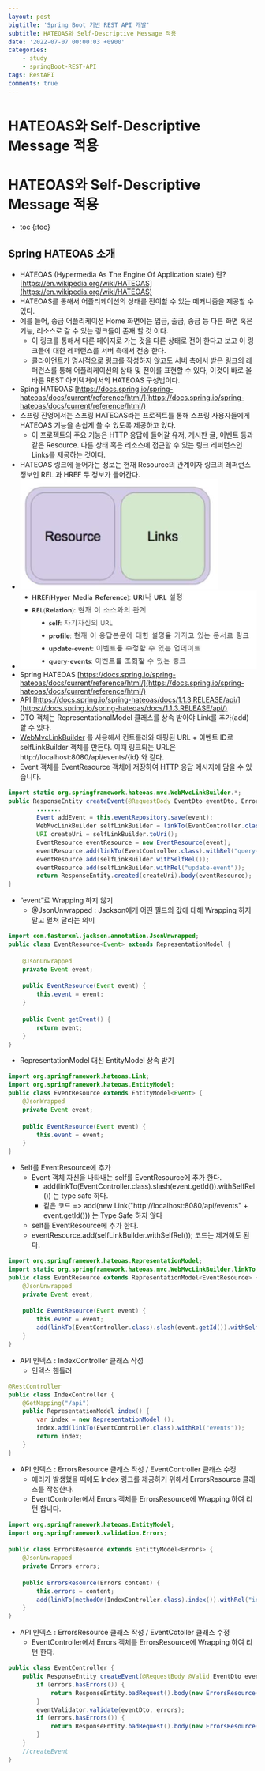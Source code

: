 ```yaml
---
layout: post
bigtitle: 'Spring Boot 기반 REST API 개발'
subtitle: HATEOAS와 Self-Descriptive Message 적용
date: '2022-07-07 00:00:03 +0900'
categories:
    - study
    - springBoot-REST-API
tags: RestAPI
comments: true
---
```


# HATEOAS와 Self-Descriptive Message 적용

# HATEOAS와 Self-Descriptive Message 적용 
* toc
{:toc}

## Spring HATEOAS 소개
+ HATEOAS (Hypermedia As The Engine Of Application state) 란? [https://en.wikipedia.org/wiki/HATEOAS](https://en.wikipedia.org/wiki/HATEOAS)
+ HATEOAS를 통해서 어플리케이션의 상태를 전이할 수 있는 메커니즘을 제공할 수 있다.
+ 예를 들어, 송금 어플리케이션 Home 화면에는 입금, 출금, 송금 등 다른 화면 혹은 기능, 리소스로 갈 수 있는 링크들이 존재 할 것 이다.
  + 이 링크를 통해서 다른 페이지로 가는 것을 다른 상태로 전이 한다고 보고 이 링크들에 대한 레퍼런스를 서버 측에서 전송 한다.
  + 클라이언트가 명시적으로 링크를 작성하지 않고도 서버 측에서 받은 링크의 레퍼런스를 통해 어플리케이션의 상태 및 전이를 표현할 수 있다, 이것이 바로 올바른 REST 아키텍처에서의 HATEOAS 구성법이다.
+ Sping HATEOAS [https://docs.spring.io/spring-hateoas/docs/current/reference/html/](https://docs.spring.io/spring-hateoas/docs/current/reference/html/)
+ 스프링 진영에서는 스프링 HATEOAS라는 프로젝트를 통해 스프링 사용자들에게 HATEOAS 기능을 손쉽게 쓸 수 있도록 제공하고 있다.
  + 이 프로젝트의 주요 기능은 HTTP 응답에 들어갈 유저, 게시판 글, 이벤트 등과 같은 Resource. 다른 상태 혹은 리소스에 접근할 수 있는 링크 레퍼런스인 Links를 제공하는 것이다.
+ HATEOAS 링크에 들어가는 정보는 현재 Resource의 관계이자 링크의 레퍼런스 정보인 REL 과 HREF 두 정보가 들어간다.
+ ![예제](/assets/img/springBoot-REST-API/HATEOAS1.jpg) 
+ ![예제](/assets/img/springBoot-REST-API/HATEOAS2.jpg)
+ Spring HATEOAS [https://docs.spring.io/spring-hateoas/docs/current/reference/html/](https://docs.spring.io/spring-hateoas/docs/current/reference/html/)
+ API [https://docs.spring.io/spring-hateoas/docs/1.1.3.RELEASE/api/](https://docs.spring.io/spring-hateoas/docs/1.1.3.RELEASE/api/)
+ DTO 객체는 RepresentationalModel 클래스를 상속 받아야 Link를 추가(add) 할 수 있다.
+ [WebMvcLinkBuilder](https://docs.spring.io/spring-hateoas/docs/0.25.3.BUILD-SNAPSHOT/api/org/springframework/hateoas/mvc/ControllerLinkBuilder.html) 를 사용해서 컨트롤러와 매핑된 URL + 이벤트 ID로 selfLinkBuilder 객체를 만든다. 이때 링크되는 URL은 http://localhost:8080/api/events/{id} 와 같다.
+ Event 객체를 EventResource 객체에 저장하여 HTTP 응답 메시지에 담을 수 있습니다.

~~~java
import static org.springframework.hateoas.mvc.WebMvcLinkBuilder.*;
public ResponseEntity createEvent(@RequestBody EventDto eventDto, Errors errors) {
        .......
        Event addEvent = this.eventRepository.save(event);
        WebMvcLinkBuilder selfLinkBuilder = linkTo(EventController.class).slash(addEvent.getId());
        URI createUri = selfLinkBuilder.toUri();
        EventResource eventResource = new EventResource(event);
        eventResource.add(linkTo(EventController.class).withRel("query-events"));
        eventResource.add(selfLinkBuilder.withSelfRel());
        eventResource.add(selfLinkBuilder.withRel("update-event"));
        return ResponseEntity.created(createUri).body(eventResource);
}
~~~

+ “event”로 Wrapping 하지 않기
  + @JsonUnwrapped : Jackson에게 어떤 필드의 값에 대해 Wrapping 하지 말고 펼쳐 달라는 의미

~~~java
import com.fasterxml.jackson.annotation.JsonUnwrapped;
public class EventResource<Event> extends RepresentationModel {
    
    @JsonUnwrapped
    private Event event;
    
    public EventResource(Event event) {
        this.event = event;
    }
    
    public Event getEvent() {
        return event;
    }
}
~~~

+ RepresentationModel 대신 EntityModel 상속 받기

~~~java
import org.springframework.hateoas.Link;
import org.springframework.hateoas.EntityModel;
public class EventResource extends EntityModel<Event> {
    @JsonWrapped
    private Event event;
    
    public EventResource(Event event) {
        this.event = event;
    }
}
~~~

+ Self를 EventResource에 추가
  + Event 객체 자신을 나타내는 self를 EventResource에 추가 한다.
    + add(linkTo(EventController.class).slash(event.getId()).withSelfRel()) 는 type safe 하다.
    + 같은  코드 => add(new Link("http://localhost:8080/api/events" + event.getId())) 는 Type Safe 하지 않다
  + self를 EventResource에 추가 한다.
  + eventResource.add(selfLinkBuilder.withSelfRel()); 코드는 제거해도 된다.

~~~java
import org.springframework.hateoas.RepresentationModel;
import static org.springframework.hateoas.mvc.WebMvcLinkBuilder.linkTo;
public class EventResource extends RepresentationModel<EventResource> {
    @JsonUnwrapped
    private Event event;
    
    public EventResource(Event event) {
        this.event = event;
        add(linkTo(EventController.class).slash(event.getId()).withSelfRel());
    }
}
~~~

+ API 인덱스 : IndexController 클래스 작성
  + 인덱스 핸들러

~~~java
@RestController
public class IndexController {
    @GetMapping("/api")
    public RepresentationModel index() {
        var index = new RepresentationModel ();
        index.add(linkTo(EventController.class).withRel("events"));
        return index;
    }
}
~~~

+ API 인덱스 : ErrorsResource 클래스 작성 / EventController 클래스 수정
  + 에러가 발생했을 때에도 Index 링크를 제공하기 위해서 ErrorsResource 클래스를 작성한다.
  + EventController에서 Errors 객체를 ErrorsResource에 Wrapping 하여 리턴 합니다.

~~~java
import org.springframework.hateoas.EntityModel; 
import org.springframework.validation.Errors;

public class ErrorsResource extends EntittyModel<Errors> {
    @JsonUnwrapped
    private Errors errors;

    public ErrorsResource(Errors content) {
        this.errors = content;
        add(linkTo(methodOn(IndexController.class).index()).withRel("index"));
    }
}
~~~

+ API 인덱스 : ErrorsResource 클래스 작성 / EventCotoller 클래스 수정
  + EventController에서 Errors 객체를 ErrorsResource에 Wrapping 하여 리턴 한다.

~~~java
public class EventController {
    public ResponseEntity createEvent(@RequestBody @Valid EventDto eventDto, Errors errors) {
        if (errors.hasErrors()) {
            return ResponseEntity.badRequest().body(new ErrorsResource(errors));
        }
        eventValidator.validate(eventDto, errors);
        if (errors.hasErrors()) {
            return ResponseEntity.badRequest().body(new ErrorsResource(errors));
        }
    }
    //createEvent 
}
~~~
